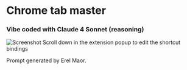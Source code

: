 # Chrome tab master
### Vibe coded with Claude 4 Sonnet (reasoning)
![Screenshot](photos/demo.png)
Scroll down in the extension popup to edit the shortcut bindings

Prompt generated by Erel Maor.
